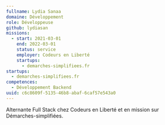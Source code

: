 ```yaml
---
fullname: Lydia Sanaa
domaine: Développement
role: Développeuse
github: lydiasan
missions:
  - start: 2021-03-01
    end: 2022-03-01
    status: service
    employer: Codeurs en Liberté
    startups:
      - demarches-simplifiees.fr
startups:
  - demarches-simplifiees.fr
competences:
  - Développement Backend
uuid: c6c8609f-5135-46b8-abaf-6caf57e543a0
---
```

Alternante Full Stack chez Codeurs en Liberté et en mission sur Démarches-simplifiées.